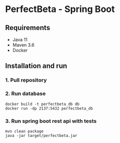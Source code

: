 # PerfectBeta - Spring Boot
## Requirements 
* Java 11
* Maven 3.6
* Docker
## Installation and run
### 1. Pull repository

### 2. Run database
````
docker build -t perfectbeta_db db
docker run -dp 2137:5432 perfectbeta_db
````
### 3. Run spring boot rest api with tests
````
mvn clean package
java -jar target/perfectbeta.jar
````

